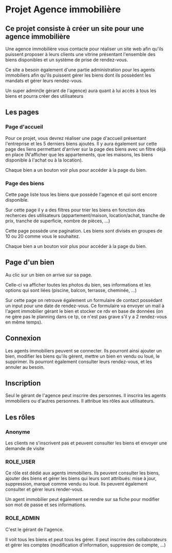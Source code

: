 # Projet Agence immobilière
## Ce projet consiste à créer un site pour une agence immobilière

Une agence immobilière vous contacte pour réaliser un site web afin qu'ils puissent proposer à leurs clients une vitrine présentant l'ensemble des biens disponibles et un système de prise de rendez-vous.

Ce site a besoin également d'une partie administration pour les agents immobiliers afin qu'ils puissent gérer les biens dont ils possèdent les mandats et gérer leurs rendez-vous.

Un super admin(le gérant de l'agence) aura quant à lui accès à tous les biens et pourra créer des utilisateurs

## Les pages

### Page d'accueil
Pour ce projet, vous devrez réaliser une page d'accueil présentant l'entreprise et les 5 derniers biens ajoutés. Il y aura également sur cette page des liens permettant d'arriver sur la page des biens avec un filtre déjà en place (N'afficher que les appartements, que les maisons, les biens disponible à l'achat ou à la location).

Chaque bien a un bouton voir plus pour accéder à la page du bien.

### Page des biens

Cette page liste tous les biens que possède l'agence et qui sont encore disponible.

Sur cette page il y a des filtres pour trier les biens en fonction des recherces des utilisateurs (appartement/maison, location/achat, tranche de prix, tranche de superficie, nombre de pièces, ...)

Cette page possède une pagination. Les biens sont divisés en groupes de 10 ou 20 comme vous le souhaitez.

Chaque bien a un bouton voir plus pour accéder à la page du bien.

## Page d'un bien

Au clic sur un bien on arrive sur sa page.

Celle-ci va afficher toutes les photos du bien, ses informations et les options qui sont liées (piscine, balcon, terrasse, cheminée, ...)

Sur cette page on retrouve également un formulaire de contact possédant un input pour une date de rendez-vous. Ce formulaire va envoyer un mail à l'agent immobilier gérant le bien et stocker ce rdv en base de données (on ne gère pas le planning dans ce tp, ce n'est pas grave s'il y a 2 rendez-vous en même temps).

## Connexion

Les agents immobiliers peuvent se connecter. Ils pourront ainsi ajouter un bien, modifier les biens qu'ils gèrent, mettre un bien en vendu ou loué, le supprimer.
Ils pourront également consulter leurs rendez-vous, et les annuler au besoin.

## Inscription

Seul le gérant de l'agence peut inscrire des personnes. Il inscrira les agents immobiliers ou d'autres personnes. Il attribue les rôles aux utilisateurs.

## Les rôles

### Anonyme

Les clients ne s'inscrivent pas et peuvent consulter les biens et envoyer une demande de visite

### ROLE_USER

Ce rôle est dédié aux agents immobiliers. Ils peuvent consulter les biens, ajouter des biens et gérer les biens qui leurs sont attribués: mise à jour, suppression, marqué comme vendu ou loué.
Ils peuvent également consulter et gérer leurs render-vous.

Un agent immobilier peut également se rendre sur sa fiche pour modifier son mot de passe et ses informations.

### ROLE_ADMIN

C'est le gérant de l'agence.

Il voit tous les biens et peut tous les gérer.
Il peut inscrire des collaborateurs et gérer les comptes (modification d'information, suppresion de compte, ...)


